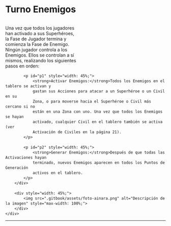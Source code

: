 # Turno Enemigos
<div style="display: flex; justify-content: space-between;">
        <div id="ps3">
            <p id="p" style="width: 45%;">
                Una vez que todos los jugadores han activado a sus Superhéroes, 
                la Fase de Jugador termina y comienza la Fase de Enemigo. Ningún 
                jugador controla a los Enemigos. Ellos se controlan a sí mismos, 
                realizando los siguientes pasos en orden:
            </p>    
        
            <p id="p1" style="width: 45%;">    
                <strong>Activar Enemigos:</strong>Todos los Enemigos en el tablero se activan y 
                gastan sus Acciones para atacar a un Superhéroe o un Civil en su 
                Zona, o para moverse hacia el Superhéroe o Civil más cercano si no 
                están en una Zona con uno. Una vez que todos los Enemigos se hayan 
                activado, cualquier Civil en el tablero también se activa (ver 
                Activación de Civiles en la página 21).
            </p>    
        
            <p id="p2" style="width: 45%;">
                <strong>Generar Enemigos:</strong>Después de que todas las Activaciones hayan 
                terminado, nuevos Enemigos aparecen en todos los Puntos de Generación 
                activos en el tablero.
            </p>
        </div>
    
        <div style="width: 45%;">
            <img src=".gitbook/assets/foto-ainara.png" alt="Descripción de la imagen" style="max-width: 100%;">
        </div>
    </div>
***
